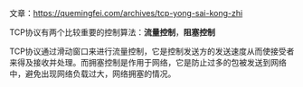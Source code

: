 文章：https://quemingfei.com/archives/tcp-yong-sai-kong-zhi

TCP协议有两个比较重要的控制算法：**流量控制**，**阻塞控制**

TCP协议通过滑动窗口来进行流量控制，它是控制发送方的发送速度从而使接受者来得及接收并处理。而拥塞控制是作用于网络，它是防止过多的包被发送到网络中，避免出现网络负载过大，网络拥塞的情况。
